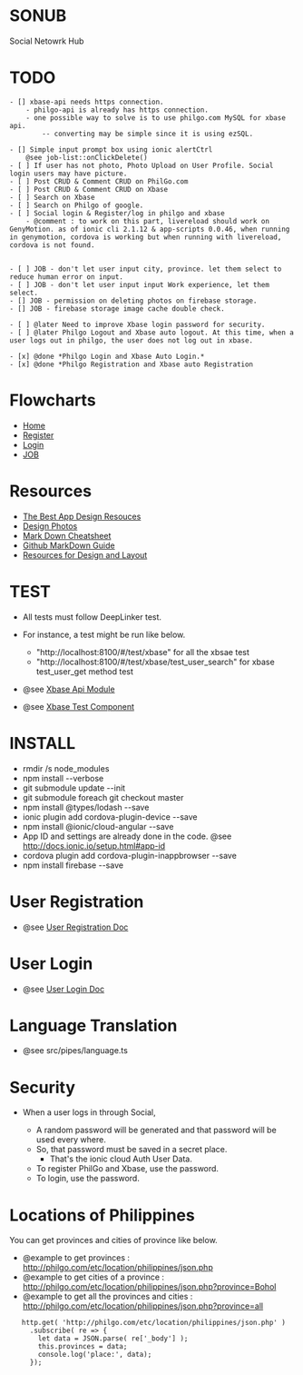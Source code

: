 
# SONUB


Social Netowrk Hub

# TODO

    - [] xbase-api needs https connection.
        - philgo-api is already has https connection.
        - one possible way to solve is to use philgo.com MySQL for xbase api.
            -- converting may be simple since it is using ezSQL.

    - [] Simple input prompt box using ionic alertCtrl
        @see job-list::onClickDelete()
    - [ ] If user has not photo, Photo Upload on User Profile. Social login users may have picture.
    - [ ] Post CRUD & Comment CRUD on PhilGo.com
    - [ ] Post CRUD & Comment CRUD on Xbase
    - [ ] Search on Xbase
    - [ ] Search on Philgo of google.
    - [ ] Social login & Register/log in philgo and xbase 
        - @comment : to work on this part, livereload should work on GenyMotion. as of ionic cli 2.1.12 & app-scripts 0.0.46, when running in genymotion, cordova is working but when running with livereload, cordova is not found.


    - [ ] JOB - don't let user input city, province. let them select to reduce human error on input.
    - [ ] JOB - don't let user input input Work experience, let them select.
    - [] JOB - permission on deleting photos on firebase storage.
    - [] JOB - firebase storage image cache double check.

    - [ ] @later Need to improve Xbase login password for security.
    - [ ] @later Philgo Logout and Xbase auto logout. At this time, when a user logs out in philgo, the user does not log out in xbase.

    - [x] @done *Philgo Login and Xbase Auto Login.*
    - [x] @done *Philgo Registration and Xbase auto Registration

# Flowcharts


* [Home](https://docs.google.com/drawings/d/1vq_-wilfcf8XVJ-xC7CZagOiZ09LrjUEXcPJsrRltQ4/edit)
* [Register](https://docs.google.com/drawings/d/1Bw22pNiOE5jLUcLCUPVnxVidpg_mE_GCm2zPfCwQJdk/edit)
* [Login](https://docs.google.com/drawings/d/1KIF1dG8AqVWj5qQ6Y5PS3SeMZRJ50JAK5d1hdje4flc/edit)
* [JOB](https://docs.google.com/drawings/d/1oTbPXtTxVlZIzGnPcPzTIYC1d6bcL5vvxMCUpf8pxIs/edit)


# Resources

* [The Best App Design Resouces](https://market.ionic.io/themes)
* [Design Photos](https://www.shutterstock.com/en/)
* [Mark Down  Cheatsheet](https://github.com/adam-p/markdown-here/wiki/Markdown-Cheatsheet)
* [Github MarkDown Guide](https://guides.github.com/features/mastering-markdown/)
* [Resources for Design and Layout](https://drive.google.com/drive/u/0/folders/0B4u3qiWTgOC-UVA1ZkFkYjlQNk0)




# TEST

* All tests must follow DeepLinker test.
* For instance, a test might be run like below.

    * "http://localhost:8100/#/test/xbase" for all the xbsae test
    * "http://localhost:8100/#/test/xbase/test_user_search" for xbase test_user_get method test

* @see [Xbase Api Module](https://github.com/thruthesky/xbase-api/blob/master/xbase-api-module.ts)
* @see [Xbase Test Component](https://github.com/thruthesky/xbase-api/blob/master/xbase-test.ts)




# INSTALL

* rmdir /s node_modules
* npm install --verbose
* git submodule update --init
* git submodule foreach git checkout master
* npm install @types/lodash --save
* ionic plugin add cordova-plugin-device --save
* npm install @ionic/cloud-angular --save
* App ID and settings are already done in the code. @see http://docs.ionic.io/setup.html#app-id
* cordova plugin add cordova-plugin-inappbrowser --save
* npm install firebase --save



# User Registration

* @see [User Registration Doc](https://github.com/thruthesky/sonub/tree/master/src/pages/register)

# User Login

* @see [User Login Doc](https://github.com/thruthesky/sonub/tree/master/src/pages/login)



# Language Translation

* @see src/pipes/language.ts

# Security

* When a user logs in through Social,

    * A random password will be generated and that password will be used every where.
    * So, that password must be saved in a secret place.
        * That's the ionic cloud Auth User Data.
    * To register PhilGo and Xbase, use the password.
    * To login, use the password.


# Locations of Philippines

You can get provinces and cities of province like below.

 * @example to get provinces : http://philgo.com/etc/location/philippines/json.php
 * @example to get cities of a province : http://philgo.com/etc/location/philippines/json.php?province=Bohol
 * @example to get all the provinces and cities : http://philgo.com/etc/location/philippines/json.php?province=all

 ````
    http.get( 'http://philgo.com/etc/location/philippines/json.php' )
      .subscribe( re => {
        let data = JSON.parse( re['_body'] );
        this.provinces = data;
        console.log('place:', data);
      });
````
